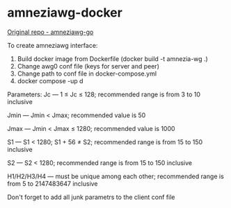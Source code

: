 # amneziawg-docker
[Original repo - amneziawg-go](https://github.com/amnezia-vpn/amneziawg-go)

To create amneziawg interface:

1. Build docker image from Dockerfile (docker build -t amnezia-wg .)
2. Change awg0 conf file (keys for server and peer)
3. Change path to conf file in docker-compose.yml
4. docker compose -up d


Parameters:
Jc — 1 ≤ Jc ≤ 128; recommended range is from 3 to 10 inclusive  

Jmin — Jmin < Jmax; recommended value is 50

Jmax — Jmin < Jmax ≤ 1280; recommended value is 1000

S1 — S1 < 1280; S1 + 56 ≠ S2; recommended range is from 15 to 150 inclusive

S2 — S2 < 1280; recommended range is from 15 to 150 inclusive

H1/H2/H3/H4 — must be unique among each other; recommended range is from 5 to 2147483647 inclusive


Don't forget to add all junk parametrs to the client conf file
